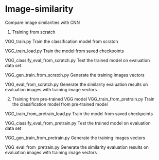 # Image-similarity
Compare image similarities with CNN

1. Training from scratch

VGG_train.py
Train the classification model from scratch

VGG_train_load.py
Train the model from saved checkpoints

VGG_classify_eval_from_scratch.py
Test the trained model on evaluation data set

VGG_gen_train_from_scratch.py
Generate the training images vectors

VGG_eval_from_scratch.py
Generate the similarity evaluation results on evaluation images with training image vectors


2. Training from pre-trained VGG model
VGG_train_from_pretrain.py
Train the classification model from pre-trained model

VGG_train_from_pretrain_load.py
Train the model from saved checkpoints

VGG_classify_eval_from_pretrain.py
Test the trained model on evaluation data set

VGG_gen_train_from_pretrain.py
Generate the training images vectors

VGG_eval_from_pretrain.py
Generate the similarity evaluation results on evaluation images with training image vectors
